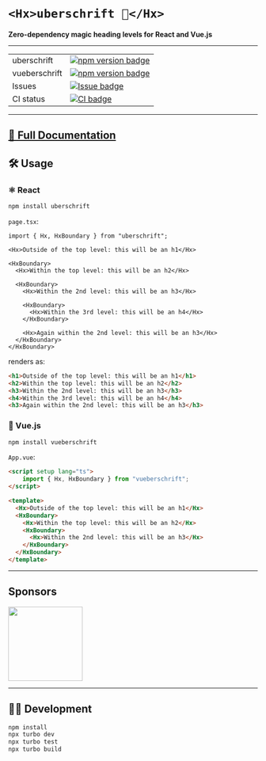 # `<Hx>uberschrift 🧢</Hx>`

**Zero-dependency magic heading levels for React and Vue.js**

---

|  |  |
| ----------- | ------------------------------------------------------------ |
| uberschrift | [![npm version badge](https://img.shields.io/npm/v/uberschrift?style=flat-square)](https://npmjs.com/package/uberschrift) |
| vueberschrift | [![npm version badge](https://img.shields.io/npm/v/vueberschrift?style=flat-square)](https://npmjs.com/package/vueberschrift) |
| Issues | [![Issue badge](https://img.shields.io/github/issues/peerigon/uberschrift?style=flat-square)](https://github.com/peerigon/uberschrift/issues) |
| CI status | [![CI badge](https://github.com/peerigon/uberschrift/actions/workflows/ci.yml/badge.svg)](https://github.com/peerigon/uberschrift/actions/workflows/pull_request.yml) |

---

## [📖 Full Documentation](https://uberschrift.peerigon.io)

## 🛠️ Usage

### ⚛️ React

```sh
npm install uberschrift
```

`page.tsx`:

```tsx
import { Hx, HxBoundary } from "uberschrift";

<Hx>Outside of the top level: this will be an h1</Hx>

<HxBoundary>
  <Hx>Within the top level: this will be an h2</Hx>

  <HxBoundary>
    <Hx>Within the 2nd level: this will be an h3</Hx>

    <HxBoundary>
      <Hx>Within the 3rd level: this will be an h4</Hx>
    </HxBoundary>

    <Hx>Again within the 2nd level: this will be an h3</Hx>
  </HxBoundary>
</HxBoundary>
```

renders as:

```html
<h1>Outside of the top level: this will be an h1</h1>
<h2>Within the top level: this will be an h2</h2>
<h3>Within the 2nd level: this will be an h3</h3>
<h4>Within the 3rd level: this will be an h4</h4>
<h3>Again within the 2nd level: this will be an h3</h3>
```

### 🌲 Vue.js

```sh
npm install vueberschrift
```

`App.vue`:

```html
<script setup lang="ts">
	import { Hx, HxBoundary } from "vueberschrift";
</script>

<template>
  <Hx>Outside of the top level: this will be an h1</Hx>
  <HxBoundary>
    <Hx>Within the top level: this will be an h2</Hx>
    <HxBoundary>
      <Hx>Within the 2nd level: this will be an h3</Hx>
    </HxBoundary>
  </HxBoundary>
</template>
```

---

## Sponsors

[<img src="https://assets.peerigon.com/peerigon/logo/peerigon-logo-flat-spinat.png" width="150" />](https://peerigon.com)

---

## 👩‍💻 Development

```sh
npm install
npx turbo dev
npx turbo test
npx turbo build
```
